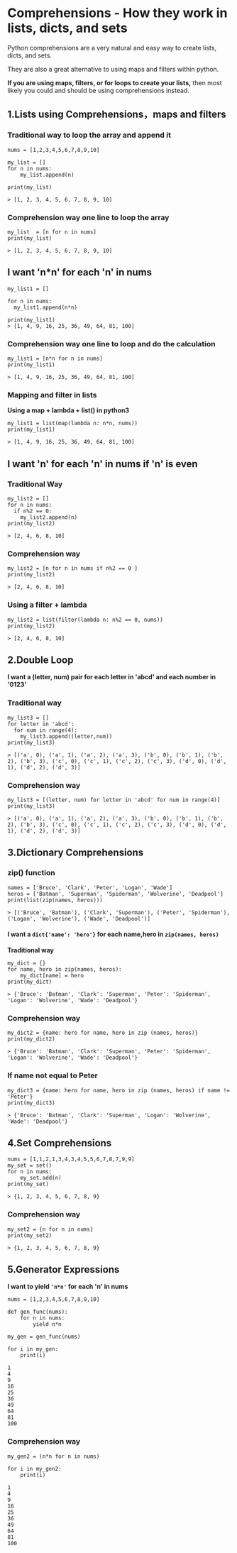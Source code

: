 # Comprehensions - How they work in lists, dicts, and sets

Python comprehensions are a very natural and easy way to create lists, dicts, and sets. 

They are also a great alternative to using maps and filters within python. 

**If you are using maps, filters, or for loops to create your lists,** then most likely you could and should be using comprehensions instead.

## 1.Lists using Comprehensions，maps and filters

### Traditional way to loop the array and append it

```
nums = [1,2,3,4,5,6,7,8,9,10]

my_list = []
for n in nums:
	my_list.append(n)

print(my_list)

> [1, 2, 3, 4, 5, 6, 7, 8, 9, 10]
```

### Comprehension way one line to loop the array

```
my_list  = [n for n in nums]
print(my_list)

> [1, 2, 3, 4, 5, 6, 7, 8, 9, 10]
```

## I want 'n*n' for each 'n' in nums

```
my_list1 = []

for n in nums:
  my_list1.append(n*n)

print(my_list1)
> [1, 4, 9, 16, 25, 36, 49, 64, 81, 100]
```



### Comprehension way one line to loop and do the calculation

```
my_list1 = [n*n for n in nums]
print(my_list1)

> [1, 4, 9, 16, 25, 36, 49, 64, 81, 100]
```


### Mapping and filter in lists

**Using a map + lambda + list() in python3**

```
my_list1 = list(map(lambda n: n*n, nums))
print(my_list1)

> [1, 4, 9, 16, 25, 36, 49, 64, 81, 100]
```

## I want 'n' for each 'n' in nums if 'n' is even

### Traditional Way

```
my_list2 = []
for n in nums:
  if n%2 == 0:
    my_list2.append(n)
print(my_list2)

> [2, 4, 6, 8, 10]
```

### Comprehension way

```
my_list2 = [n for n in nums if n%2 == 0 ]
print(my_list2)

> [2, 4, 6, 8, 10]
```

### Using a filter + lambda

```
my_list2 = list(filter(lambda n: n%2 == 0, nums))
print(my_list2)

> [2, 4, 6, 8, 10]
```

## 2.Double Loop


**I want a (letter, num) pair for each letter in 'abcd' and each number in '0123'**

### Traditional way

```
my_list3 = []
for letter in 'abcd':
  for num in range(4):
    my_list3.append((letter,num))
print(my_list3)

> [('a', 0), ('a', 1), ('a', 2), ('a', 3), ('b', 0), ('b', 1), ('b', 2), ('b', 3), ('c', 0), ('c', 1), ('c', 2), ('c', 3), ('d', 0), ('d', 1), ('d', 2), ('d', 3)]
```

### Comprehension way

```
my_list3 = [(letter, num) for letter in 'abcd' for num in range(4)]
print(my_list3)

> [('a', 0), ('a', 1), ('a', 2), ('a', 3), ('b', 0), ('b', 1), ('b', 2), ('b', 3), ('c', 0), ('c', 1), ('c', 2), ('c', 3), ('d', 0), ('d', 1), ('d', 2), ('d', 3)]
```

## 3.Dictionary Comprehensions

### zip() function

```
names = ['Bruce', 'Clark', 'Peter', 'Logan', 'Wade']
heros = ['Batman', 'Superman', 'Spiderman', 'Wolverine', 'Deadpool']
print(list(zip(names, heros)))

> [('Bruce', 'Batman'), ('Clark', 'Superman'), ('Peter', 'Spiderman'), ('Logan', 'Wolverine'), ('Wade', 'Deadpool')]
```

#### I want a `dict{'name': 'hero'}` for each name,hero in `zip(names, heros)`

**Traditional way**

```
my_dict = {}
for name, hero in zip(names, heros):
    my_dict[name] = hero
print(my_dict)

> {'Bruce': 'Batman', 'Clark': 'Superman', 'Peter': 'Spiderman', 'Logan': 'Wolverine', 'Wade': 'Deadpool'}
```

### Comprehension way

```
my_dict2 = {name: hero for name, hero in zip (names, heros)}
print(my_dict2)

> {'Bruce': 'Batman', 'Clark': 'Superman', 'Peter': 'Spiderman', 'Logan': 'Wolverine', 'Wade': 'Deadpool'}
```

### If name not equal to Peter

```
my_dict3 = {name: hero for name, hero in zip (names, heros) if name != 'Peter'}
print(my_dict3)

> {'Bruce': 'Batman', 'Clark': 'Superman', 'Logan': 'Wolverine', 'Wade': 'Deadpool'}
```

## 4.Set Comprehensions

```
nums = [1,1,2,1,3,4,3,4,5,5,6,7,8,7,9,9]
my_set = set()
for n in nums:
    my_set.add(n)
print(my_set)

> {1, 2, 3, 4, 5, 6, 7, 8, 9}
```

### Comprehension way

```
my_set2 = {n for n in nums}
print(my_set2)

> {1, 2, 3, 4, 5, 6, 7, 8, 9}
```

## 5.Generator Expressions

**I want to yield `'n*n'` for each 'n' in nums**

```
nums = [1,2,3,4,5,6,7,8,9,10]

def gen_func(nums):
    for n in nums:
        yield n*n

my_gen = gen_func(nums)

for i in my_gen:
    print(i)

1
4
9
16
25
36
49
64
81
100
```
### Comprehension way

```
my_gen2 = (n*n for n in nums)

for i in my_gen2:
    print(i)

1
4
9
16
25
36
49
64
81
100
```